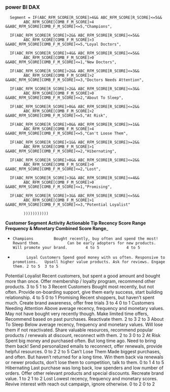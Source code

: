 ### power BI DAX

      Segment = IF(ABC_RFM_SCORE[R_SCORE]>4&& ABC_RFM_SCORE[R_SCORE]<=5&&
            ABC_RFM_SCORE[COMB_F_M_SCORE]>4 &&ABC_RFM_SCORE[COMB_F_M_SCORE]<=5,"Champions",
      
      IF(ABC_RFM_SCORE[R_SCORE]>2&& ABC_RFM_SCORE[R_SCORE]<=5&&
            ABC_RFM_SCORE[COMB_F_M_SCORE]>3 &&ABC_RFM_SCORE[COMB_F_M_SCORE]<=5,"Loyal Doctors",
      
      IF(ABC_RFM_SCORE[R_SCORE]>4&& ABC_RFM_SCORE[R_SCORE]<=5&&
            ABC_RFM_SCORE[COMB_F_M_SCORE]>0 &&ABC_RFM_SCORE[COMB_F_M_SCORE]<=1,"New Doctors",
      
      IF(ABC_RFM_SCORE[R_SCORE]>2&& ABC_RFM_SCORE[R_SCORE]<=3&&
            ABC_RFM_SCORE[COMB_F_M_SCORE]>2 &&ABC_RFM_SCORE[COMB_F_M_SCORE]<=3,"Doctors Needs Attention",
      
      IF(ABC_RFM_SCORE[R_SCORE]>2&& ABC_RFM_SCORE[R_SCORE]<=3&&
            ABC_RFM_SCORE[COMB_F_M_SCORE]>0 &&ABC_RFM_SCORE[COMB_F_M_SCORE]<=2,"About To Sleep",
      
      IF(ABC_RFM_SCORE[R_SCORE]>0&& ABC_RFM_SCORE[R_SCORE]<=2&&
            ABC_RFM_SCORE[COMB_F_M_SCORE]>2 &&ABC_RFM_SCORE[COMB_F_M_SCORE]<=5,"At Risk",
      
      IF(ABC_RFM_SCORE[R_SCORE]>0&& ABC_RFM_SCORE[R_SCORE]>=1&&
            ABC_RFM_SCORE[COMB_F_M_SCORE]>4 &&ABC_RFM_SCORE[COMB_F_M_SCORE]<=5,"Can't Loose Them",
      
      IF(ABC_RFM_SCORE[R_SCORE]<1&& ABC_RFM_SCORE[R_SCORE]>=2&&
            ABC_RFM_SCORE[COMB_F_M_SCORE]>1 &&ABC_RFM_SCORE[COMB_F_M_SCORE]<=2,"Hibernating",
      
      IF(ABC_RFM_SCORE[R_SCORE]>0&& ABC_RFM_SCORE[R_SCORE]<=2&&
            ABC_RFM_SCORE[COMB_F_M_SCORE]>0 &&ABC_RFM_SCORE[COMB_F_M_SCORE]<=2,"Lost",
      
      IF(ABC_RFM_SCORE[R_SCORE]>3&& ABC_RFM_SCORE[R_SCORE]<=4&&
            ABC_RFM_SCORE[COMB_F_M_SCORE]>0 &&ABC_RFM_SCORE[COMB_F_M_SCORE]<=1,"Promising",
      
      IF(ABC_RFM_SCORE[R_SCORE]>3&& ABC_RFM_SCORE[R_SCORE]<=5&&
            ABC_RFM_SCORE[COMB_F_M_SCORE]>1 &&ABC_RFM_SCORE[COMB_F_M_SCORE]<=3,"Potential Loyalist"
            
            )))))))))))


__Customer Segment            Activity          Actionable Tip          Recency Score Range           Frequency & Monetary Combined Score Range___

*     Champions         Bought recently, buy often and spend the most!        Reward them.            Can be early adopters for new products. Will promote your brand.        4 to 5            4 to 5


*           Loyal Customers	Spend good money with us often. Responsive to promotions.	Upsell higher value products. Ask for reviews. Engage them.	2 to 5	3 to 5
Potential Loyalist	Recent customers, but spent a good amount and bought more than once.	Offer membership / loyalty program, recommend other products.	3 to 5	1 to 3
Recent Customers	Bought most recently, but not often.	Provide on-boarding support, give them early success, start building relationship.	4 to 5	0 to 1
Promising	Recent shoppers, but haven’t spent much.	Create brand awareness, offer free trials	3 to 4	0 to 1
Customers Needing Attention	Above average recency, frequency and monetary values. May not have bought very recently though.	Make limited time offers, Recommend based on past purchases. Reactivate them.	2 to 3	2 to 3
About To Sleep	Below average recency, frequency and monetary values. Will lose them if not reactivated.	Share valuable resources, recommend popular products / renewals at discount, reconnect with them.	2 to 3	0 to 2
At Risk	Spent big money and purchased often. But long time ago. Need to bring them back!	Send personalized emails to reconnect, offer renewals, provide helpful resources.	0 to 2	2 to 5
Can’t Lose Them	Made biggest purchases, and often. But haven’t returned for a long time.	Win them back via renewals or newer products, don’t lose them to competition, talk to them.	0 to 1	4 to 5
Hibernating	Last purchase was long back, low spenders and low number of orders.	Offer other relevant products and special discounts. Recreate brand value.	1 to 2	1 to 2
Lost	Lowest recency, frequency and monetary scores.	Revive interest with reach out campaign, ignore otherwise.	0 to 2	0 to 2
